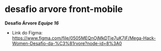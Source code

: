 # desafio arvore front-mobile
**Desafio Árvore**
**_Equipe 16_**

* Link do Figma:
https://www.figma.com/file/0505MEQnOjMkDTie7uK7jF/Mega-Hack-Women-Desafio-da-%C3%81rvore?node-id=8%3A0

